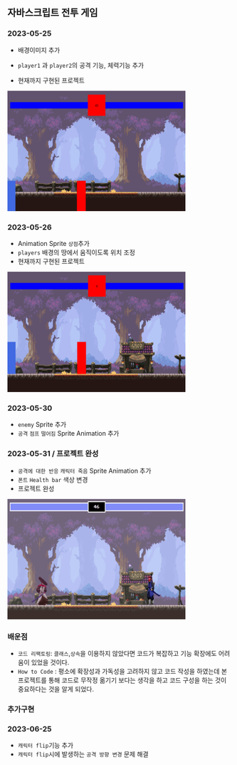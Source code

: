 ## 자바스크립트 전투 게임

### 2023-05-25

- 배경이미지 추가
- `player1` 과 `player2`의 공격 기능, 체력기능 추가

- 현재까지 구현된 프로젝트

<img src="screenshot/mid-result.png" width="400" height="270"/>

### 2023-05-26

- Animation Sprite `상점`추가
- `players` 배경의 땅에서 움직이도록 위치 조정
- 현재까지 구현된 프로젝트

<img src="screenshot/mid-result2.png" width="400" height="270"/>

### 2023-05-30

- `enemy` Sprite 추가
- `공격` `점프` `떨어짐` Sprite Animation 추가

### 2023-05-31 / 프로젝트 완성

- `공격에 대한 반응` `캐릭터 죽음` Sprite Animation 추가
- `폰트` `Health bar` 색상 변경
- 프로젝트 완성

<img src="screenshot/final-result.png" width="400" height="270"/>

### 배운점

- `코드 리팩토링`: `클래스`,`상속`을 이용하지 않았다면 코드가 복잡하고 기능 확장에도 어려움이 있었을 것이다.
- `How to Code` : 평소에 확장성과 가독성을 고려하지 않고 코드 작성을 하였는데 본 프로젝트를 통해 코드로 무작정 옮기기 보다는 생각을 하고 코드 구성을 하는 것이 중요하다는 것을 알게 되었다.

### 추가구현

### 2023-06-25

- `캐릭터 flip`기능 추가
- `캐릭터 flip`시에 발생하는 `공격 방향 변경` 문제 해결
